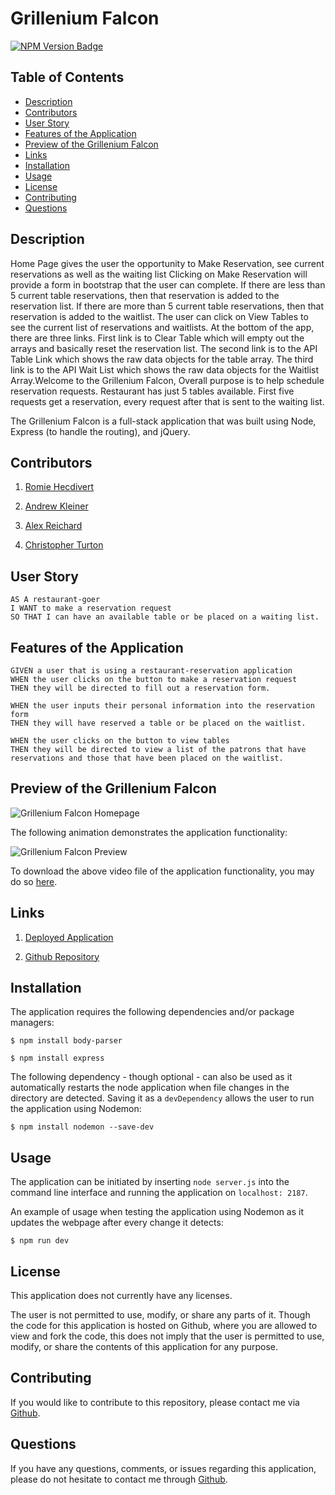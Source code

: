 # Grillenium Falcon

[![NPM Version Badge](https://badge.fury.io/js/%40angular%2Fcore.svg)](https://badge.fury.io/js/%40angular%2Fcore)

## Table of Contents
*  [Description](#description)
*  [Contributors](#contributors)
*  [User Story](#user-story)
*  [Features of the Application](#features-of-the-application)
*  [Preview of the Grillenium Falcon](#preview-of-the-grillenium-falcon)
*  [Links](#links)
*  [Installation](#installation)
*  [Usage](#usage)
*  [License](#license)
*  [Contributing](#contributing)
*  [Questions](#questions)

## Description

Home Page gives the user the opportunity to Make Reservation, see current reservations as well as the waiting list
Clicking on Make Reservation will provide a form in bootstrap that the user can complete.
If there are less than 5 current table reservations, then that reservation is added to the reservation list.
If there are more than 5 current table reservations, then that reservation is added to the waitlist.
The user can click on View Tables to see the current list of reservations and waitlists.
At the bottom of the app, there are three links.
First link is to Clear Table which will empty out the arrays and basically reset the reservation list.
The second link is to the API Table Link which shows the raw data objects for the table array.
The third link is to the API Wait List which shows the raw data objects for the Waitlist Array.Welcome to the Grillenium Falcon, Overall purpose is to help schedule reservation requests. Restaurant has just 5 tables available. First five requests get a reservation, every request after that is sent to the waiting list.

The Grillenium Falcon is a full-stack application that was built using Node, Express (to handle the routing), and jQuery.

## Contributors

1. [Romie Hecdivert](https://github.com/rh9891)

2. [Andrew Kleiner](https://github.com/akleiner26)

3. [Alex Reichard](https://github.com/alreichard)

4. [Christopher Turton](https://github.com/Turtando)

## User Story
~~~
AS A restaurant-goer  
I WANT to make a reservation request  
SO THAT I can have an available table or be placed on a waiting list.  
~~~

## Features of the Application
~~~
GIVEN a user that is using a restaurant-reservation application  
WHEN the user clicks on the button to make a reservation request  
THEN they will be directed to fill out a reservation form.  

WHEN the user inputs their personal information into the reservation form  
THEN they will have reserved a table or be placed on the waitlist.  

WHEN the user clicks on the button to view tables
THEN they will be directed to view a list of the patrons that have reservations and those that have been placed on the waitlist.  
~~~

## Preview of the Grillenium Falcon

![Grillenium Falcon Homepage](public/assets/css/images/grilleniumFalconHomepage.png)

The following animation demonstrates the application functionality:

![Grillenium Falcon Preview](https://github.com/rh9891/GrilleniumFalcon/blob/master/public/assets/css/images/grilleniumFalconPreview.gif)

To download the above video file of the application functionality, you may do so [here](https://github.com/rh9891/GrilleniumFalcon/blob/master/public/assets/css/images/grilleniumFalconPreview.mp4).

## Links

1. [Deployed Application](https://grillenium-falcon.herokuapp.com)

2. [Github Repository](https://github.com/rh9891/GrilleniumFalcon)

## Installation

The application requires the following dependencies and/or package managers:
~~~
$ npm install body-parser
~~~

~~~
$ npm install express
~~~

The following dependency - though optional - can also be used as it automatically restarts the node application when file changes in the directory are detected. Saving it as a `devDependency` allows the user to run the application using Nodemon:
~~~
$ npm install nodemon --save-dev
~~~

## Usage

The application can be initiated by inserting `node server.js` into the command line interface and running the application on `localhost: 2187`.

An example of usage when testing the application using Nodemon as it updates the webpage after every change it detects:
~~~
$ npm run dev
~~~

## License

This application does not currently have any licenses.

The user is not permitted to use, modify, or share any parts of it. Though the code for this application is hosted on Github, where you are allowed to view and fork the code, this does not imply that the user is permitted to use, modify, or share the contents of this application for any purpose.

## Contributing

If you would like to contribute to this repository, please contact me via [Github](https://github.com/rh9891).

## Questions

If you have any questions, comments, or issues regarding this application, please do not hesitate to contact me through [Github](https://github.com/rh9891).